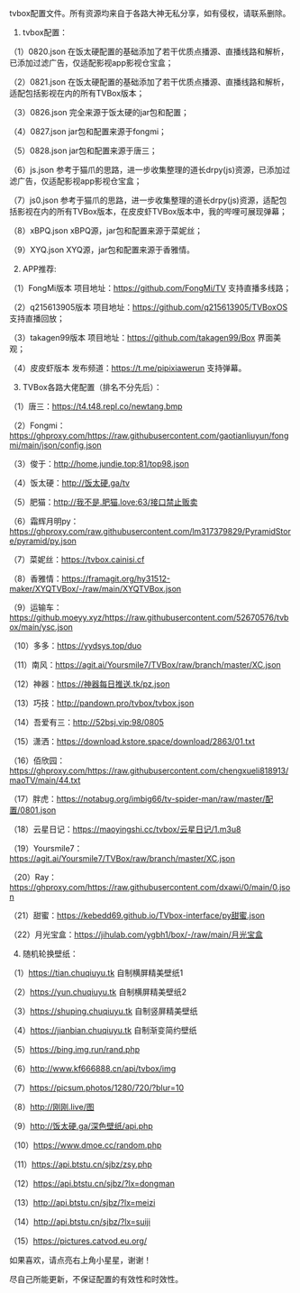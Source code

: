 tvbox配置文件。所有资源均来自于各路大神无私分享，如有侵权，请联系删除。
1. tvbox配置：

（1）0820.json  在饭太硬配置的基础添加了若干优质点播源、直播线路和解析，已添加过滤广告，仅适配影视app影视仓宝盒；

（2）0821.json  在饭太硬配置的基础添加了若干优质点播源、直播线路和解析，适配包括影视在内的所有TVBox版本；

（3）0826.json  完全来源于饭太硬的jar包和配置；

（4）0827.json  jar包和配置来源于fongmi；

（5）0828.json  jar包和配置来源于唐三；

（6）js.json  参考于猫爪的思路，进一步收集整理的道长drpy(js)资源，已添加过滤广告，仅适配影视app影视仓宝盒；

（7）js0.json  参考于猫爪的思路，进一步收集整理的道长drpy(js)资源，适配包括影视在内的所有TVBox版本，在皮皮虾TVBox版本中，我的哔哩可展现弹幕；

（8）xBPQ.json  xBPQ源，jar包和配置来源于菜妮丝；

（9）XYQ.json  XYQ源，jar包和配置来源于香雅情。

2. APP推荐:

（1）FongMi版本  项目地址：https://github.com/FongMi/TV 支持直播多线路；

（2）q215613905版本  项目地址：https://github.com/q215613905/TVBoxOS 支持直播回放；

（3）takagen99版本  项目地址：https://github.com/takagen99/Box 界面美观；

（4）皮皮虾版本  发布频道：https://t.me/pipixiawerun 支持弹幕。

3. TVBox各路大佬配置（排名不分先后）：

（1）唐三：https://t4.t48.repl.co/newtang.bmp

（2）Fongmi：https://ghproxy.com/https://raw.githubusercontent.com/gaotianliuyun/fongmi/main/json/config.json

（3）俊于：http://home.jundie.top:81/top98.json

（4）饭太硬：http://饭太硬.ga/tv

（5）肥猫：http://我不是.肥猫.love:63/接口禁止贩卖

（6）霜辉月明py：https://ghproxy.com/raw.githubusercontent.com/lm317379829/PyramidStore/pyramid/py.json

（7）菜妮丝：https://tvbox.cainisi.cf

（8）香雅情：https://framagit.org/hy31512-maker/XYQTVBox/-/raw/main/XYQTVBox.json

（9）运输车：https://github.moeyy.xyz/https://raw.githubusercontent.com/52670576/tvbox/main/ysc.json

（10）多多：https://yydsys.top/duo

（11）南风：https://agit.ai/Yoursmile7/TVBox/raw/branch/master/XC.json

（12）神器：https://神器每日推送.tk/pz.json

（13）巧技：http://pandown.pro/tvbox/tvbox.json

（14）吾爱有三：http://52bsj.vip:98/0805

（15）潇洒：https://download.kstore.space/download/2863/01.txt

（16）佰欣园：https://ghproxy.com/https://raw.githubusercontent.com/chengxueli818913/maoTV/main/44.txt

（17）胖虎：https://notabug.org/imbig66/tv-spider-man/raw/master/配置/0801.json

（18）云星日记：https://maoyingshi.cc/tvbox/云星日记/1.m3u8

（19）Yoursmile7：https://agit.ai/Yoursmile7/TVBox/raw/branch/master/XC.json

（20）Ray：https://ghproxy.com/https://raw.githubusercontent.com/dxawi/0/main/0.json

（21）甜蜜：https://kebedd69.github.io/TVbox-interface/py甜蜜.json

（22）月光宝盒：https://jihulab.com/ygbh1/box/-/raw/main/月光宝盒

4. 随机轮换壁纸：

（1）https://tian.chuqiuyu.tk  自制横屏精美壁纸1

（2）https://yun.chuqiuyu.tk  自制横屏精美壁纸2

（3）https://shuping.chuqiuyu.tk  自制竖屏精美壁纸

（4）https://jianbian.chuqiuyu.tk  自制渐变简约壁纸

（5）https://bing.img.run/rand.php

（6）http://www.kf666888.cn/api/tvbox/img

（7）https://picsum.photos/1280/720/?blur=10

（8）http://刚刚.live/图 

（9）http://饭太硬.ga/深色壁纸/api.php

（10）https://www.dmoe.cc/random.php

（11）https://api.btstu.cn/sjbz/zsy.php

（12）https://api.btstu.cn/sjbz/?lx=dongman

（13）http://api.btstu.cn/sjbz/?lx=meizi

（14）http://api.btstu.cn/sjbz/?lx=suiji

（15）https://pictures.catvod.eu.org/

如果喜欢，请点亮右上角小星星，谢谢！

尽自己所能更新，不保证配置的有效性和时效性。

